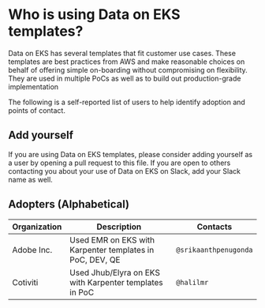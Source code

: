 # Who is using Data on EKS templates?
Data on EKS has several templates that fit customer use cases. These templates are best practices from AWS and make reasonable choices on behalf of offering simple on-boarding without compromising on flexibility. They are used in multiple PoCs as well as to build out production-grade implementation

The following is a self-reported list of users to help identify adoption and points of contact.

## Add yourself
If you are using Data on EKS templates, please consider adding yourself as a user by opening a pull request to this file.
If you are open to others contacting you about your use of Data on EKS on Slack, add your Slack name as well.

## Adopters (Alphabetical)

| Organization | Description | Contacts |
| --- | --- | --- |
| Adobe Inc. | Used EMR on EKS with Karpenter templates in PoC, DEV, QE | `@srikaanthpenugonda` |
| Cotiviti | Used Jhub/Elyra on EKS with Karpenter templates in PoC | `@halilmr` |

